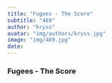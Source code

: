 ```yaml
---
title: "Fugees - The Score"
subtitle: "469"
author: "kryss"
avatar: "img/authors/kryss.jpg"
image: "img/469.jpg"
date:
---
```


### Fugees - The Score
